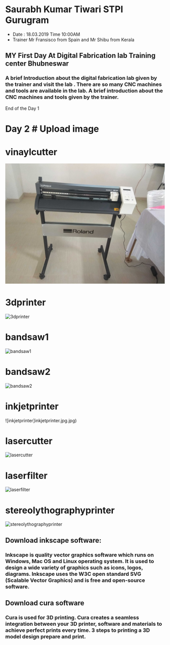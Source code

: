 # Saurabh Kumar Tiwari STPI Gurugram

- Date : 18.03.2019 Time 10:00AM
- Trainer Mr Fransisco from Spain and Mr Shibu from Kerala


## MY First Day At Digital Fabrication lab Training center Bhubneswar
### A brief Introduction about the digital fabrication lab given by the trainer and visit the lab . There are so many CNC machines and tools are available in the lab. A brief introduction about the CNC machines and tools given by the trainer.
End of the Day 1

# Day 2 # Upload image
# vinaylcutter

![vinaylcutter](vinaylcutter.jpg.jpeg)
 
 # 3dprinter

![3dprinter](3dprinter.jpg.jpg)

# bandsaw1
![bandsaw1](bandsaw1.jpg.jpg)

# bandsaw2

![bandsaw2](bandsaw2.jpg.jpg)

# inkjetprinter

![inkjetprinter]inkjetprinter.jpg.jpg)

# lasercutter

![lasercutter](lasercutter.jpg.jpg)

# laserfilter

![laserfilter](laserfilter.jpg.jpg)

# stereolythographyprinter

![stereolythographyprinter](stereolythographyprinter.jpg.jpg)


## Download inkscape software:
### Inkscape is quality vector graphics software which runs on Windows, Mac OS and Linux operating system. It is used to design a wide variety of graphics such as icons, logos, diagrams. Inkscape uses the W3C open standard SVG (Scalable Vector Graphics)  and is free and open-source software.

## Download cura software
### Cura is used for 3D printing. Cura creates a seamless integration between your 3D printer, software and materials to achieve perfect prints every time. 3 steps to printing a 3D model design prepare and print.